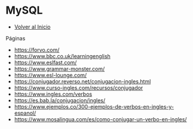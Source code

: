 # MySQL
- [Volver al Inicio](../README.md)
<aside>
 Páginas

 - https://forvo.com/
 - https://www.bbc.co.uk/learningenglish
 - https://www.eslfast.com/
 - https://www.grammar-monster.com/
 - https://www.esl-lounge.com/
 - https://conjugador.reverso.net/conjugacion-ingles.html
 - https://www.curso-ingles.com/recursos/conjugador
 - https://www.ingles.com/verbos
 - https://es.bab.la/conjugacion/ingles/ 
 - https://www.ejemplos.co/300-ejemplos-de-verbos-en-ingles-y-espanol/
 - https://www.mosalingua.com/es/como-conjugar-un-verbo-en-ingles/
</aside>
